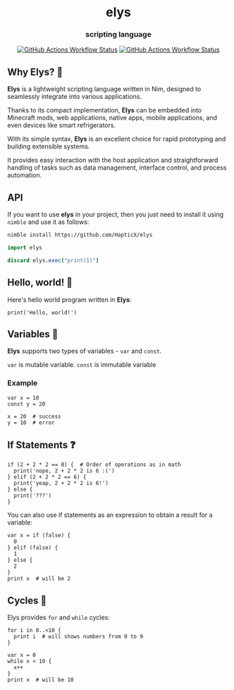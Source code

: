 <div align="center">

# elys
### scripting language

[![GitHub Actions Workflow Status](https://img.shields.io/github/actions/workflow/status/HapticX/elys/artifacts.yml?style=for-the-badge&label=Build%20CLI)](https://github.com/HapticX/elys/actions/workflows/artifacts.yml)
[![GitHub Actions Workflow Status](https://img.shields.io/github/actions/workflow/status/HapticX/elys/test.yml?style=for-the-badge&label=Tests)](https://github.com/HapticX/elys/actions/workflows/test.yml)


</div>


## Why Elys? 🤔
**Elys** is a lightweight scripting language written in Nim, designed to seamlessly integrate into various applications.

Thanks to its compact implementation, **Elys** can be embedded into Minecraft mods, web applications, native apps, mobile applications, and even devices like smart refrigerators.

With its simple syntax, **Elys** is an excellent choice for rapid prototyping and building extensible systems.

It provides easy interaction with the host application and straightforward handling of tasks such as data management, interface control, and process automation.


## API

If you want to use **elys** in your project, then you just need to install it using `nimble` and use it as follows:
```sh
nimble install https://github.com/HapticX/elys
```

```nim
import elys

discard elys.exec("print(1)")
```


## Hello, world! 👋

Here's hello world program written in **Elys**:
```elys
print('Hello, world!')
```


## Variables 🧩

**Elys** supports two types of variables - `var` and `const`.

`var` is mutable variable. `const` is immutable variable

### Example

```elys
var x = 10
const y = 20

x = 20  # success
y = 10  # error
```

## If Statements ❓

```elys
if (2 + 2 * 2 == 8) {  # Order of operations as in math
  print('nope, 2 + 2 * 2 is 6 :(')
} elif (2 + 2 * 2 == 6) {
  print('yeap, 2 + 2 * 2 is 6!')
} else {
  print('???')
}
```

You can also use if statements as an expression to obtain a result for a variable:

```elys
var x = if (false) {
  0
} elif (false) {
  1
} else {
  2
}
print x  # will be 2
```

## Cycles 🔄

Elys provides `for` and `while` cycles:

```elys
for i in 0..<10 {
  print i  # will shows numbers from 0 to 9
}

var x = 0
while x < 10 {
  x++
}
print x  # will be 10
```
